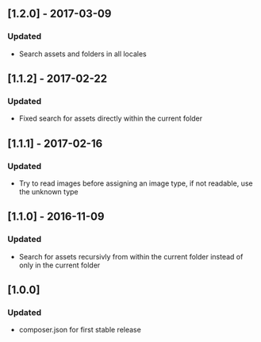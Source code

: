## [1.2.0] - 2017-03-09
### Updated
- Search assets and folders in all locales

## [1.1.2] - 2017-02-22
### Updated
- Fixed search for assets directly within the current folder

## [1.1.1] - 2017-02-16
### Updated
- Try to read images before assigning an image type, if not readable, use the unknown type

## [1.1.0] - 2016-11-09
### Updated
- Search for assets recursivly from within the current folder instead of only in the current folder

## [1.0.0]
### Updated
- composer.json for first stable release

